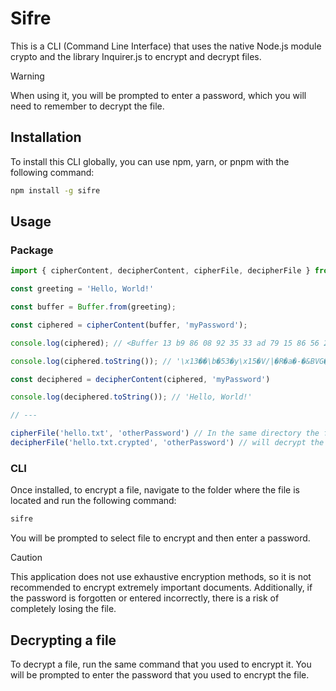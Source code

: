 # Sifre

This is a CLI (Command Line Interface) that uses the native Node.js module crypto and the library Inquirer.js to encrypt and decrypt files.

> [!WARNING]
> When using it, you will be prompted to enter a password, which you will need to remember to decrypt the file.

## Installation
To install this CLI globally, you can use npm, yarn, or pnpm with the following command:

```bash
npm install -g sifre
```

## Usage

### Package

``` javascript
import { cipherContent, decipherContent, cipherFile, decipherFile } from "sifre";

const greeting = 'Hello, World!'

const buffer = Buffer.from(greeting);

const ciphered = cipherContent(buffer, 'myPassword');

console.log(ciphered); // <Buffer 13 b9 86 08 92 35 33 ad 79 15 86 56 2f 7c 99 52 e3 9b 61 fb 2d cb 26 42 56 47 a3 78 c0>

console.log(ciphered.toString()); // '\x13��\b�53�y\x15�V/|�R�a�-�&BVG�x�'

const deciphered = decipherContent(ciphered, 'myPassword')

console.log(deciphered.toString()); // 'Hello, World!' 

// ---

cipherFile('hello.txt', 'otherPassword') // In the same directory the file 'hello.txt.crypted' will be created
decipherFile('hello.txt.crypted', 'otherPassword') // will decrypt the file 'hello.txt.crypted' and return to 'hello.txt' with the original content
```

### CLI
Once installed, to encrypt a file, navigate to the folder where the file is located and run the following command:

```bash
sifre
```
You will be prompted to select file to encrypt and then enter a password.

> [!CAUTION]
> This application does not use exhaustive encryption methods, so it is not recommended to encrypt extremely important documents. Additionally, if the password is forgotten or entered incorrectly, there is a risk of completely losing the file.

## Decrypting a file
To decrypt a file, run the same command that you used to encrypt it. You will be prompted to enter the password that you used to encrypt the file.
